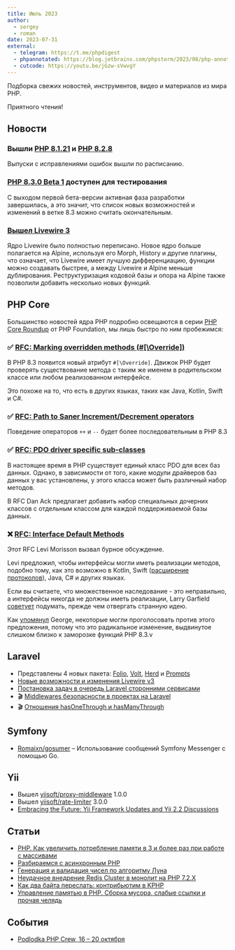 ```yaml
---
title: Июль 2023
author:
  - sergey
  - roman
date: 2023-07-31
external:
  - telegram: https://t.me/phpdigest
  - phpannotated: https://blog.jetbrains.com/phpstorm/2023/08/php-annotated-july-2023/
  - cutcode: https://youtu.be/jGzw-sVwvgY
---
```


Подборка свежих новостей, инструментов, видео и материалов из мира PHP.

Приятного чтения!

## Новости

### Вышли [PHP 8.1.21](https://www.php.net/ChangeLog-8.php#8.1.21) и [PHP 8.2.8](https://www.php.net/ChangeLog-8.php#8.2.8)

Выпуски с исправлениями ошибок вышли по расписанию.

### [PHP 8.3.0 Beta 1](https://www.php.net/archive/2023.php#2023-07-20-1) доступен для тестирования

С выходом первой бета-версии активная фаза разработки завершилась, а это значит, что список новых возможностей и
изменений в ветке 8.3 можно считать окончательным.

### [Вышел Livewire 3](https://livewire.laravel.com/docs/quickstart)

Ядро Livewire было полностью переписано. Новое ядро больше полагается на Alpine, используя его Morph, History и другие
плагины, что означает, что Livewire имеет лучшую дифференциацию, функции можно создавать быстрее, а между Livewire и
Alpine меньше дублирования. Реструктуризация кодовой базы и опора на Alpine также позволили добавить несколько новых
функций.

## PHP Core

Большинство новостей ядра PHP подробно освещаются в
серии [PHP Core Roundup](https://thephp.foundation/blog/tag/roundup/) от PHP Foundation, мы лишь быстро по ним
пробежимся:

### ✅ [RFC: Marking overridden methods (#[\Override])](https://wiki.php.net/rfc/marking_overriden_methods)

В PHP 8.3 появится новый атрибут `#[\Override]`. Движок PHP будет проверять существование метода с таким же именем в родительском классе или любом реализованном интерфейсе.

Это похоже на то, что есть в других языках, таких как Java, Kotlin, Swift и C#.

### ✅ [RFC: Path to Saner Increment/Decrement operators](https://wiki.php.net/rfc/saner-inc-dec-operators)

Поведение операторов `++` и `--` будет более последовательным в PHP 8.3

### ✅ [RFC: PDO driver specific sub-classes](https://wiki.php.net/rfc/pdo_driver_specific_subclasses)

В настоящее время в PHP существует единый класс PDO для всех баз данных. Однако, в зависимости от того, какие модули драйверов баз данных у вас установлены, у этого класса может быть различный набор методов.

В RFC Dan Ack предлагает добавить набор специальных дочерних классов с отдельным классом для каждой поддерживаемой базы данных.

### ❌ [RFC: Interface Default Methods](https://wiki.php.net/rfc/interface-default-methods)

Этот RFC Levi Morisson вызвал бурное обсуждение.

Levi предложил, чтобы интерфейсы могли иметь реализации методов, подобно тому, как это возможно в Kotlin, Swift ([расширение протоколов](https://twitter.com/nicoverbruggen/status/1676308257013395460?s=46&t=AoDDh-tuqkhbA8A12mAl_g)), Java, C# и других языках.

Если вы считаете, что множественное наследование - это неправильно, а интерфейсы никогда не должны иметь реализации, Larry Garfield [советует](https://twitter.com/brendt_gd/status/1679455844600012801) подумать, прежде чем отвергать странную идею.

Как [упомянул](https://externals.io/message/120725#120792) George, некоторые могли проголосовать против этого предложения, потому что это радикальное изменение, выдвинутое слишком близко к заморозке функций PHP 8.3.v

## Laravel

- Представлены 4 новых
  пакета: [Folio](https://laravel.demiart.ru/laravel-folio/), [Volt](https://laravel.demiart.ru/laravel-volt/), [Herd](https://herd.laravel.com/)
  и [Prompts](https://github.com/laravel/prompts)
- [Новые возможности и изменения Livewire v3](https://cutcode.dev/articles/novye-vozmoznosti-i-izmeneniia-livewire-v3)
- [Постановка задач в очередь Laravel сторонними сервисами](https://habr.com/ru/articles/748288/)
- 🎬 [Middlewares безопасности в проектах на Laravel](https://youtu.be/A--rHfjhmUc)
- 🎬 [Отношения hasOneThrough и hasManyThrough](https://youtu.be/E5Irf93knHM)

## Symfony

- [Romaixn/gosumer](https://github.com/Romaixn/gosumer) – Использование сообщений Symfony Messenger с помощью Go.

## Yii

- Вышел [yiisoft/proxy-middleware](https://github.com/yiisoft/proxy-middleware) 1.0.0
- Вышел [yiisoft/rate-limiter](https://github.com/yiisoft/rate-limiter) 3.0.0
- [Embracing the Future: Yii Framework Updates and Yii 2.2 Discussions](https://forum.yiiframework.com/t/embracing-the-future-yii-framework-updates-and-yii-2-2-discussions/135451)

## Статьи

- [PHP. Как увеличить потребление памяти в 3 и более раз при работе с массивами](https://habr.com/ru/articles/746868/)
- [Разбираемся с асинхронным PHP](https://habr.com/ru/companies/otus/articles/745538/)
- [Генерация и валидация чисел по алгоритму Луна](https://habr.com/ru/articles/745302/)
- [Неудачное внедрение Redis Cluster в монолит на PHP 7.2.X](https://habr.com/ru/articles/743784/)
- [Как два байта переслать: контрибьютим в KPHP](https://habr.com/ru/articles/749792/)
- [Управление памятью в PHP. Сборка мусора, слабые ссылки и прочая челядь](https://habr.com/ru/articles/748352/)

## События

- [Podlodka PHP Crew, 16 – 20 октября](https://podlodka.io/phpcrew)
